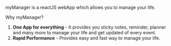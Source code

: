 myManager is a reactJS webApp which allows you to manage your life.

Why myManager?

1. **One App for everything** - It provides you sticky notes, reminder, planner and many more to manage your life and get updated of every event.
2. **Rapid Performance** - Provides easy and fast way to manage your life.
